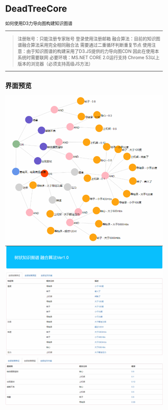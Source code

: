 # DeadTreeCore
如何使用D3力导向图构建知识图谱

------------------
> 注册账号：只能注册专家账号 登录使用注册邮箱
> 融合算法：目前的知识图谱融合算法采用完全相同融合法 需要通过二重循环判断重复节点
> 使用注意：由于知识图谱的构建采用了D3.JS提供的力导向图CDN 因此在使用本系统时需要联网
> 必要环境：MS.NET CORE 2.0运行支持 Chrome 53以上版本的浏览器（必须支持高级JS方法）
------------------
## 界面预览
![avatar](/Pictures/1.PNG)![avatar](/Pictures/2.png)![avatar](/Pictures/3.png)
